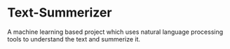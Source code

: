 # Text-Summerizer
A machine learning based project which uses natural language processing tools to understand the text and summerize it.
